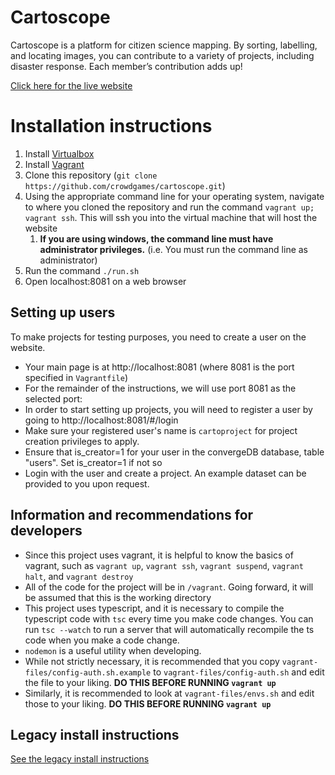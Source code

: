 # Cartoscope

Cartoscope is a platform for citizen science mapping. By sorting, labelling, and locating images, you can contribute to a variety of projects, including disaster response. Each member’s contribution adds up!

[Click here for the live website](https://cartosco.pe/#/home)

# Installation instructions

 1. Install [Virtualbox](https://www.virtualbox.org/)
 2. Install [Vagrant](https://www.vagrantup.com/downloads)
 3. Clone this repository (`git clone https://github.com/crowdgames/cartoscope.git`)
 4. Using the appropriate command line for your operating system, navigate to where you cloned the repository and run the command `vagrant up; vagrant ssh`. This will ssh you into the virtual machine that will host the website
     1. **If you are using windows, the command line must have administrator privileges.** (i.e. You must run the command line as administrator)
 5. Run the command `./run.sh`
 6. Open localhost:8081 on a web browser

## Setting up users

To make projects for testing purposes, you need to create a user on the website.

 - Your main page is at http://localhost:8081 (where 8081 is the port specified in `Vagrantfile`)
 - For the remainder of the instructions, we will use port 8081 as the selected port:
 - In order to start setting up projects, you will need to register a user by going to http://localhost:8081/#/login
 - Make sure your registered user's name is `cartoproject` for project creation privileges to apply.
 - Ensure that is_creator=1 for your user in the convergeDB database, table "users". Set is_creator=1 if not so
 - Login with the user and create a project. An example dataset can be provided to you upon request.
	
## Information and recommendations for developers

 - Since this project uses vagrant, it is helpful to know the basics of vagrant, such as `vagrant up`, `vagrant ssh`, `vagrant suspend`, `vagrant halt`, and `vagrant destroy`
 - All of the code for the project will be in `/vagrant`. Going forward, it will be assumed that this is the working directory
 - This project uses typescript, and it is necessary to compile the typescript code with `tsc` every time you make code changes. You can run `tsc --watch` to run a server that will automatically recompile the ts code when you make a code change.
 - `nodemon` is a useful utility when developing.
 - While not strictly necessary, it is recommended that you copy `vagrant-files/config-auth.sh.example` to `vagrant-files/config-auth.sh` and edit the file to your liking. **DO THIS BEFORE RUNNING `vagrant up`**
 - Similarly, it is recommended to look at `vagrant-files/envs.sh` and edit those to your liking. **DO THIS BEFORE RUNNING `vagrant up`**

## Legacy install instructions

[See the legacy install instructions](docs/legacy_install_instructions.md)


